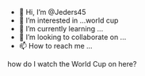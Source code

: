 - 👋 Hi, I’m @Jeders45
- 👀 I’m interested in ...world cup
- 🌱 I’m currently learning ...
- 💞️ I’m looking to collaborate on ...
- 📫 How to reach me ...

<!---
Jeders45/Jeders45 is a ✨ special ✨ repository because its `README.md` (this file) appears on your GitHub profile.
You can click the Preview link to take a look at your changes.
--->how do I watch the World Cup on here?
